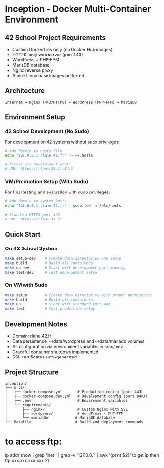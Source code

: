 # Inception - Docker Multi-Container Environment

## 42 School Project Requirements
- Custom Dockerfiles only (no Docker Hub images)
- HTTPS-only web server (port 443)
- WordPress + PHP-FPM
- MariaDB database
- Nginx reverse proxy
- Alpine Linux base images preferred

## Architecture
```
Internet → Nginx (443/HTTPS) → WordPress (PHP-FPM) → MariaDB
```

## Environment Setup

### 42 School Development (No Sudo)
For development on 42 systems without sudo privileges:
```bash
# Add domain to hosts file
echo "127.0.0.1 rlane.42.fr" >> ~/.hosts

# Access via development port
# URL: https://rlane.42.fr:8443
```

### VM/Production Setup (With Sudo)
For final testing and evaluation with sudo privileges:
```bash
# Add domain to system hosts
echo "127.0.0.1 rlane.42.fr" | sudo tee -a /etc/hosts

# Standard HTTPS port 443
# URL: https://rlane.42.fr
```

## Quick Start

### On 42 School System
```bash
make setup-dev    # Create data directories and setup
make build        # Build all containers
make up-dev       # Start with development port mapping
make test-dev     # Test development setup
```

### On VM with Sudo
```bash
make setup        # Create data directories with proper permissions
make build        # Build all containers  
make up           # Start with standard port 443
make test         # Test production setup
```

## Development Notes
- Domain: rlane.42.fr
- Data persistence: ~/data/wordpress and ~/data/mariadb volumes
- All configuration via environment variables in srcs/.env
- Graceful container shutdown implemented
- SSL certificates auto-generated

## Project Structure
```
inception/
├── srcs/
│   ├── docker-compose.yml       # Production config (port 443)
│   ├── docker-compose.dev.yml   # Development config (port 8443)
│   ├── .env                     # Environment variables
│   └── requirements/
│       ├── nginx/               # Custom Nginx with SSL
│       ├── wordpress/           # WordPress + PHP-FPM
│       └── mariadb/            # MariaDB database
└── Makefile                    # Build and deployment commands
```


# to access ftp:
ip addr show | grep 'inet ' | grep -v '127.0.0.1' | awk '{print $2}' to get ip then
ftp xxx.xxx.xxx.xxx 21